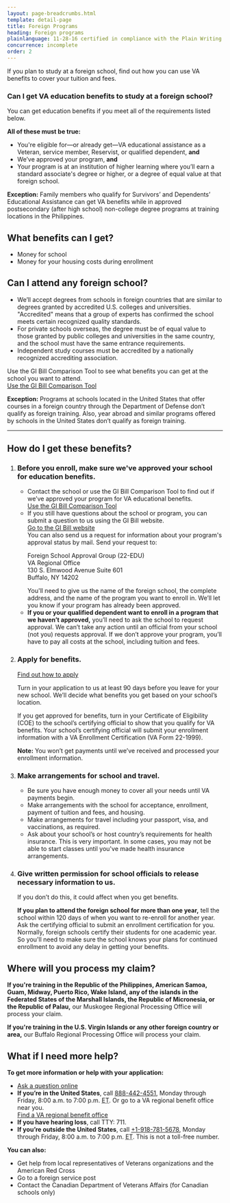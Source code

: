 ```yaml
---
layout: page-breadcrumbs.html
template: detail-page
title: Foreign Programs
heading: Foreign programs
plainlanguage: 11-28-16 certified in compliance with the Plain Writing Act
concurrence: incomplete
order: 2
---
```


<div class="va-introtext">

If you plan to study at a foreign school, find out how you can use VA benefits to cover your tuition and fees.

</div>

<div class="feature" markdown=“1”>

### Can I get VA education benefits to study at a foreign school?
You can get education benefits if you meet all of the requirements listed below.

**All of these must be true:**
  - You're eligible for—or already get—VA educational assistance as a Veteran, service member, Reservist, or qualified dependent, **and**
  - We’ve approved your program, **and**
  - Your program is at an institution of higher learning where you’ll earn a standard associate's degree or higher, or a degree of equal value at that foreign school.

**Exception:** Family members who qualify for Survivors’ and Dependents’ Educational Assistance can get VA benefits while in approved postsecondary (after high school) non-college degree programs at training locations in the Philippines.

</div>

## What benefits can I get?

- Money for school
- Money for your housing costs during enrollment

## Can I attend any foreign school?

- We’ll accept degrees from schools in foreign countries that are similar to degrees granted by accredited U.S. colleges and universities. "Accredited" means that a group of experts has confirmed the school meets certain recognized quality standards.
- For private schools overseas, the degree must be of equal value to those granted by public colleges and universities in the same country, and the school must have the same entrance requirements.
- Independent study courses must be accredited by a nationally recognized accrediting association.

Use the GI Bill Comparison Tool to see what benefits you can get at the school you want to attend.
<br>
<a class="usa-button-primary va-button-secondary" href="/gi-bill-comparison-tool">Use the GI Bill Comparison Tool</a>

**Exception:** Programs at schools located in the United States that offer courses in a foreign country through the Department of Defense don’t qualify as foreign training. Also, year abroad and similar programs offered by schools in the United States don’t qualify as foreign training.

-----

## How do I get these benefits?

<ol class="process">
<li class="process-step list-one">

### Before you enroll, make sure we've approved your school for education benefits.

<ul>
  <li>Contact the school or use the GI Bill Comparison Tool to find out if we’ve approved your program for VA educational benefits. <br>
<a href="/gi-bill-comparison-tool">Use the GI Bill Comparison Tool</a></li>
  <li>If you still have questions about the school or program, you can submit a question to us using the GI Bill website. <br>
    <a href="https://gibill.custhelp.com/app/utils/login_form/redirect/ask">Go to the GI Bill website</a> <br>
    You can also send us a request for information about your program's approval status by mail. Send your request to:<br>
    <p class="va-address-block">
      Foreign School Approval Group (22-EDU)<br>
      VA Regional Office <br>
      130 S. Elmwood Avenue Suite 601 <br>
      Buffalo, NY 14202
    </p>
    You'll need to give us the name of the foreign school, the complete address, and the name of the program you want to enroll in. We’ll let you know if your program has already been approved.</li>
  <li><b>If you or your qualified dependent want to enroll in a program that we haven’t approved,</b> you’ll need to ask the school to request approval. We can’t take any action until an official from your school (not you) requests approval. If we don’t approve your program, you’ll have to pay all costs at the school, including tuition and fees.</li>
  </ul>
<li class="process-step list-two">

### Apply for benefits.<br>
[Find out how to apply](/education/how-to-apply/)

Turn in your application to us at least 90 days before you leave for your new school. We’ll decide what benefits you get based on your school’s location.<br>

If you get approved for benefits, turn in your Certificate of Eligibility (COE) to the school’s certifying official to show that you qualify for VA benefits. Your school’s certifying official will submit your enrollment information with a VA Enrollment Certification (VA Form 22-1999). <br>

**Note:** You won’t get payments until we’ve received and processed your enrollment information.

</li>

<li class="process-step list-three">

### Make arrangements for school and travel.

- Be sure you have enough money to cover all your needs until VA payments begin.
- Make arrangements with the school for acceptance, enrollment, payment of tuition and fees, and housing.
- Make arrangements for travel including your passport, visa, and vaccinations, as required.
- Ask about your school’s or host country’s requirements for health insurance. This is very important. In some cases, you may not be able to start classes until you've made health insurance arrangements.

</li>

<li class="process-step list-four">

### Give written permission for school officials to release necessary information to us.

If you don’t do this, it could affect when you get benefits.

**If you plan to attend the foreign school for more than one year,** tell the school within 120 days of when you want to re-enroll for another year. Ask the certifying official to submit an enrollment certification for you. Normally, foreign schools certify their students for one academic year. So you'll need to make sure the school knows your plans for continued enrollment to avoid any delay in getting your benefits.
</li>

</li>
</ol>

## Where will you process my claim?

**If you're training in the Republic of the Philippines, American Samoa, Guam, Midway, Puerto Rico, Wake Island, any of the islands in the Federated States of the Marshall Islands, the Republic of Micronesia, or the Republic of Palau,** our Muskogee Regional Processing Office will process your claim.

**If you're training in the U.S. Virgin Islands or any other foreign country or area,** our Buffalo Regional Processing Office will process your claim.

## What if I need more help?

**To get more information or help with your application:**

- [Ask a question online](https://gibill.custhelp.va.gov/app/home?_ga=2.12019956.1924984484.1542640153-1173244138.1525894550)
- **If you’re in the United States**, call <a href="tel:+18884424551">888-442-4551</a>, Monday through Friday, 8:00 a.m. to 7:00 p.m. <abbr title="eastern time">ET</abbr>. Or go to a VA regional benefit office near you. <br>
[Find a VA regional benefit office](/find-locations/?facilityType=benefits)
- **If you have hearing loss**, call TTY: 711.
- **If you’re outside the United States**, call <a href="tel:+0019187815678">+1-918-781-5678</a>, Monday through Friday, 8:00 a.m. to 7:00 p.m. <abbr title="eastern time">ET</abbr>. This is not a toll-free number.

**You can also:**
- Get help from local representatives of Veterans organizations and the American Red Cross
- Go to a foreign service post
- Contact the Canadian Department of Veterans Affairs (for Canadian schools only)
